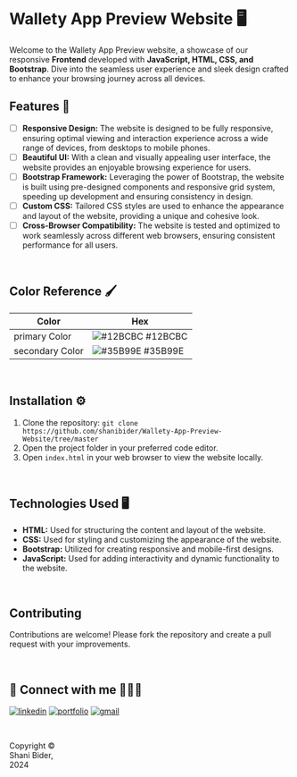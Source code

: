 # Wallety App Preview Website 🖥️
Welcome to the Wallety App Preview website, a showcase of our responsive ****Frontend**** developed with ****JavaScript, HTML, CSS, and Bootstrap****.
Dive into the seamless user experience and sleek design crafted to enhance your browsing journey across all devices.

## Features 🎯
- [ ] **Responsive Design:** The website is designed to be fully responsive, ensuring optimal viewing and interaction experience across a wide range of devices, from desktops to mobile phones.
- [ ] **Beautiful UI:** With a clean and visually appealing user interface, the website provides an enjoyable browsing experience for users.
- [ ] **Bootstrap Framework:** Leveraging the power of Bootstrap, the website is built using pre-designed components and responsive grid system, speeding up development and ensuring consistency in design.
- [ ] **Custom CSS:** Tailored CSS styles are used to enhance the appearance and layout of the website, providing a unique and cohesive look.
- [ ] **Cross-Browser Compatibility:** The website is tested and optimized to work seamlessly across different web browsers, ensuring consistent performance for all users.

<br>

## Color Reference 🖌

| Color             | Hex                                                                |
| ----------------- | ------------------------------------------------------------------ |
| primary Color | ![#12BCBC](https://via.placeholder.com/10/12BCBC?text=+) #12BCBC |
| secondary Color | ![#35B99E](https://via.placeholder.com/10/35B99E?text=+) #35B99E |


<br>

## Installation ⚙️
1. Clone the repository: `git clone https://github.com/shanibider/Wallety-App-Preview-Website/tree/master`
2. Open the project folder in your preferred code editor.
3. Open `index.html` in your web browser to view the website locally.
   
<br>


## Technologies Used 🖥
- **HTML:** Used for structuring the content and layout of the website.
- **CSS:** Used for styling and customizing the appearance of the website.
- **Bootstrap:** Utilized for creating responsive and mobile-first designs.
- **JavaScript:** Used for adding interactivity and dynamic functionality to the website.

<br>


## Contributing
Contributions are welcome! Please fork the repository and create a pull request with your improvements.


<br>

## 🔗 Connect with me 👩‍💻😊
[![linkedin](https://img.shields.io/badge/linkedin-0A66C2?style=for-the-badge&logo=linkedin&logoColor=white)](https://www.linkedin.com/in/shani-bider/)
[![portfolio](https://img.shields.io/badge/my_portfolio-000?style=for-the-badge&logo=ko-fi&logoColor=white)](https://shanibider.github.io/Portfolio/)
[![gmail](https://img.shields.io/badge/Gmail-D14836?style=for-the-badge&logo=gmail&logoColor=white)](mailto:shanibider@gmail.com)

<br>

<footer>
<p style="float:left; width: 20%;">
Copyright © Shani Bider, 2024
</p>
</footer>

